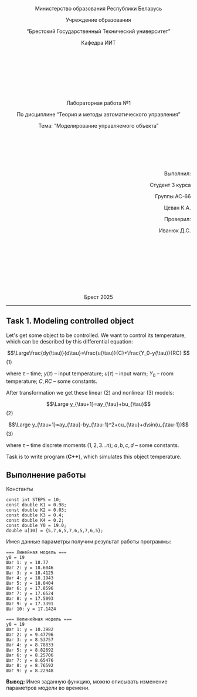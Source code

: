 <p align="center"> Министерство образования Республики Беларусь</p>
<p align="center">Учреждение образования</p>
<p align="center">“Брестский Государственный Технический университет”</p>
<p align="center">Кафедра ИИТ</p>
<br><br><br><br><br><br><br>
<p align="center">Лабораторная работа №1</p>
<p align="center">По дисциплине “Теория и методы автоматического управления”</p>
<p align="center">Тема: “Моделирование управляемого объекта”</p>
<br><br><br><br><br>
<p align="right">Выполнил:</p>
<p align="right">Студент 3 курса</p>
<p align="right">Группы АС-66</p>
<p align="right">Цеван К.А.</p>
<p align="right">Проверил:</p>
<p align="right">Иванюк Д.С.</p>
<br><br><br><br><br><br><br><br>
<p align="center">Брест 2025</p>

---
## Task 1. Modeling controlled object
Let's get some object to be controlled. We want to control its temperature, which can be described by this differential equation:

$$\Large\frac{dy(\tau)}{d\tau}=\frac{u(\tau)}{C}+\frac{Y_0-y(\tau)}{RC} $$ (1)

where $\tau$ – time; $y(\tau)$ – input temperature; $u(\tau)$ – input warm; $Y_0$ – room temperature; $C,RC$ – some constants.

After transformation we get these linear (2) and nonlinear (3) models:

$$\Large y_{\tau+1}=ay_{\tau}+bu_{\tau}$$ (2)

$$\Large y_{\tau+1}=ay_{\tau}-by_{\tau-1}^2+cu_{\tau}+d\sin(u_{\tau-1})$$ (3)

where $\tau$ – time discrete moments ($1,2,3{\dots}n$); $a,b,c,d$ – some constants.

Task is to write program (**С++**), which simulates this object temperature.

## Выполнение работы
Константы  
```
const int STEPS = 10;
const double K1 = 0.98;
const double K2 = 0.03;
const double K3 = 0.4;
const double K4 = 0.2;
const double Y0 = 19.0;
double u[10] = {5,7,6,5,7,6,5,7,6,5};
```
Имея данные параметры  получим результат работы программы:
```Линейная модель
=== Линейная модель ===
y0 = 19
Шаг 1: y = 18.77
Шаг 2: y = 18.6046
Шаг 3: y = 18.4125
Шаг 4: y = 18.1943
Шаг 5: y = 18.0404
Шаг 6: y = 17.8596
Шаг 7: y = 17.6524
Шаг 8: y = 17.5093
Шаг 9: y = 17.3391
Шаг 10: y = 17.1424

=== Нелинейная модель ===
y0 = 19
Шаг 1: y = 10.3982
Шаг 2: y = 9.47796
Шаг 3: y = 8.53757
Шаг 4: y = 8.78833
Шаг 5: y = 8.82692
Шаг 6: y = 8.25706
Шаг 7: y = 8.65476
Шаг 8: y = 8.76592
Шаг 9: y = 8.22948
``` 
**Вывод:** Имея заданную функцию, можно описывать изменение параметров модели во времени.